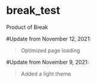 # break_test
Product of Break

#Update from November 12, 2021:
   > Optimized page loading

#Update from November 9, 2021:
   > Added a light theme
